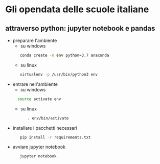 # Gli opendata delle scuole italiane
## attraverso python: jupyter notebook e pandas

- preparare l'ambiente
  - su windows 
  ```bash 
     conda create -n env python=3.7 anaconda
  ```
  - su linux
  ```bash
     virtualenv -p /usr/bin/python3 env
   ```
- entrare nell'ambiente
  - su windows
  ```bash
    source activate env
  ```
  - su linux
    ```bash
       . env/bin/activate
    ``` 
- installare i pacchetti necessari
  ```bash
     pip install -r requirements.txt
  ```
- avviare jupyter notebook
  ```bash
     jupyter notebook
  ```
